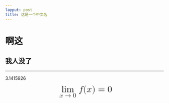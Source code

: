 ```yaml
---
layput: post
title: 这是一个中文名
---
```



# 啊这

## 我人没了

***
3.1415926

<math xmlns="http://www.w3.org/1998/Math/MathML" display="block"><mrow><mstyle mathsize="2.07em"><mrow><munder><mo data-mjx-texclass="OP" movablelimits="true">lim</mo><mrow><mi mathvariant="bold">x</mi><mo accent="false" stretchy="false">→</mo><mn mathvariant="bold">0</mn></mrow></munder><mi mathvariant="bold">f</mi><mo mathvariant="bold" stretchy="false">(</mo><mi mathvariant="bold">x</mi><mo mathvariant="bold" stretchy="false">)</mo><mo mathvariant="bold">=</mo><mn mathvariant="bold">0</mn></mrow></mstyle></mrow></math>
